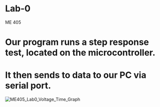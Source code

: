 # Lab-0
ME 405 
# Our program runs a step response test, located on the microcontroller.
# It then sends to data to our PC via serial port. 

![ME405_Lab0_Voltage_Time_Graph](https://github.com/alialauren1/Lab-0/assets/157066441/8ecfbebd-9b0b-4df4-8476-36fc024288a7)
